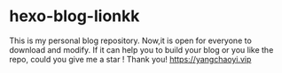 # hexo-blog-lionkk
This is my personal blog repository. Now,it is open for everyone to download and modify. If it can help you to build your blog or you like the repo, could you give me a star ! Thank you! https://yangchaoyi.vip
